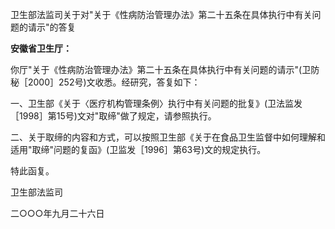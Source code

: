 卫生部法监司关于对"关于《性病防治管理办法》第二十五条在具体执行中有关问题的请示"的答复

**安徽省卫生厅：**

你厅"关于《性病防治管理办法》第二十五条在具体执行中有关问题的请示"(卫防秘［2000］252号)文收悉。经研究，答复如下：

一、卫生部《关于〈医疗机构管理条例〉执行中有关问题的批复》(卫法监发［1998］第15号)文对"取缔"做了规定，请参照执行。

二、关于取缔的内容和方式，可以按照卫生部《关于在食品卫生监督中如何理解和适用"取缔"问题的复函》(卫监发［1996］第63号)文的规定执行。

特此函复。

卫生部法监司

二○○○年九月二十六日
